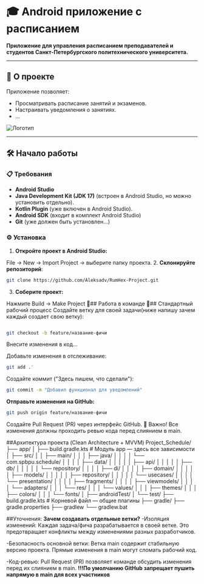 # 🎓 Android приложение с расписанием  
**Приложение для управления расписанием преподавателей и студентов Санкт-Петербургского политехнического университета.**  

---

## 📝 О проекте  
Приложение позволяет:  
- Просматривать расписание занятий и экзаменов.    
- Настраивать уведомления о занятиях.  
- ...  

![Логотип]() <!--  ссылка на изображение -->  

---

## 🛠 Начало работы  

### 📋 Требования  
- **Android Studio**  
- **Java Development Kit (JDK 17)**  (встроен в Android Studio, но можно установить отдельно).
- **Kotlin Plugin** (уже включен в Android Studio).
- **Android SDK**   (входит в комплект Android Studio)
- **Git** (уже должен быть установлен...)

### ⚙️ Установка  
1. **Откройте проект в Android Studio:**

File → New → Import Project → выберите папку проекта.
2. **Склонируйте репозиторий**:  
   ```bash  
   git clone https://github.com/Aleksadv/RumHex-Project.git
```
3. **Соберите проект:**

Нажмите Build → Make Project
👥## Работа в команде
🔄## Стандартный рабочий процесс
Создайте ветку для своей задачи(ниже напишу зачем каждый создает свою ветку):

```bash

git checkout -b feature/название-фичи
```
Внесите изменения в код...

Добавьте изменения в отслеживание:

```bash
git add .'
```  
Создайте коммит ("Здесь пишем, что сделали"):

```bash
git commit -m "Добавил функционал для уведомлений"
```
**Отправьте изменения на GitHub:**

```bash
git push origin feature/название-фичи
```
Создайте Pull Request (PR) через интерфейс GitHub.
🚨 Важно!
Все изменения должны проходить ревью кода перед слиянием в main.

##Архитектура проекта (Clean Architecture + MVVM)
Project_Schedule/
├── app/
│   ├── build.gradle.kts          # Модуль app — здесь все зависимости
│   ├── src/
│   │   ├── main/
│   │   │   ├── java/
│   │   │   │   └── com.spbpu.schedule/
│   │   │   │       ├── data/
│   │   │   │       │   ├── api/
│   │   │   │       │   ├── db/
│   │   │   │       │   └── repository/
│   │   │   │       ├── di/
│   │   │   │       ├── domain/
│   │   │   │       │   ├── models/
│   │   │   │       │   ├── repository/
│   │   │   │       │   └── usecases/
│   │   │   │       └── presentation/
│   │   │   │           ├── fragments/
│   │   │   │           ├── viewmodels/
│   │   │   │           └── adapters/
│   │   │   └── res/
│   │   │       └── values/
│   │   │           ├── themes/
│   │   │           ├── colors/
│   │   │           └── fonts/
│   ├── androidTest/
│   └── test/
├── build.gradle.kts              # Корневой файл — общие плагины
├── gradle/
├── gradle.properties
├── gradlew
└── gradlew.bat

##Уточнения:
**Зачем создавать отдельные ветки?**
-Изоляция изменений:
Каждая задача/фича разрабатывается в своей ветке. Это предотвращает конфликты между изменениями разных разработчиков.

-Безопасность основной ветки:
Ветка main содержит стабильную версию проекта. Прямые изменения в main могут сломать рабочий код.

-Код-ревью:
Pull Request (PR) позволяет команде обсудить изменения перед их слиянием в main.
**!!!По умолчанию GitHub запрещает пушить напрямую в main для всех участников**
